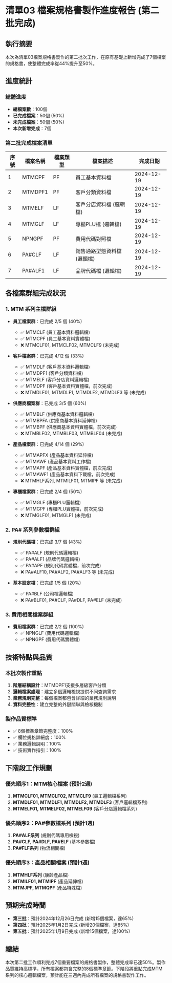 # 清單03 檔案規格書製作進度報告 (第二批完成)

## 執行摘要

本次為清單03檔案規格書製作的第二批次工作，在原有基礎上新增完成了7個檔案的規格書，使整體完成率從44%提升至50%。

## 進度統計

### 總體進度
- **總檔案數**：100個
- **已完成檔案**：50個 (50%)
- **未完成檔案**：50個 (50%)
- **本次新增完成**：7個

### 第二批完成檔案清單

| 序號 | 檔案名稱 | 檔案類型 | 檔案描述 | 完成日期 |
|------|----------|----------|----------|----------|
| 1 | MTMCPF | PF | 員工基本資料檔 | 2024-12-19 |
| 2 | MTMDPF1 | PF | 客戶分類資料檔 | 2024-12-19 |
| 3 | MTMELF | LF | 客戶分店資料檔 (邏輯檔) | 2024-12-19 |
| 4 | MTMGLF | LF | 專櫃PLU檔 (邏輯檔) | 2024-12-19 |
| 5 | NPNGPF | PF | 費用代碼對照檔 | 2024-12-19 |
| 6 | PA#CLF | LF | 銷售通路型態資料檔 (邏輯檔) | 2024-12-19 |
| 7 | PA#ALF1 | LF | 品牌代碼檔 (邏輯檔) | 2024-12-19 |

## 各檔案群組完成狀況

### 1. MTM 系列主檔群組
- **員工檔案群**：已完成 2/5 個 (40%)
  - ✅ MTMCLF (員工基本資料邏輯檔)
  - ✅ MTMCPF (員工基本資料實體檔)
  - ❌ MTMCLF01, MTMCLF02, MTMCLF9 (未完成)

- **客戶檔案群**：已完成 4/12 個 (33%)
  - ✅ MTMDLF (客戶基本資料邏輯檔)
  - ✅ MTMDPF1 (客戶分類資料檔)
  - ✅ MTMELF (客戶分店資料邏輯檔)
  - ✅ MTMDPF (客戶基本資料實體檔，前次完成)
  - ❌ MTMDLF01, MTMDLF1, MTMDLF2, MTMDLF3 等 (未完成)

- **供應商檔案群**：已完成 3/5 個 (60%)
  - ✅ MTMBLF (供應商基本資料邏輯檔)
  - ✅ MTMBPFA (供應商基本資料延伸檔)
  - ✅ MTMBPF (供應商基本資料實體檔，前次完成)
  - ❌ MTMBLF02, MTMBLF03, MTMBLF04 (未完成)

- **產品檔案群**：已完成 4/14 個 (29%)
  - ✅ MTMAPFX (產品基本資料延伸檔)
  - ✅ MTMAWF (產品基本資料工作檔)
  - ✅ MTMAPF (產品基本資料實體檔，前次完成)
  - ✅ MTMAWF1 (產品基本資料下載檔，前次完成)
  - ❌ MTMHLF系列, MTMILF01, MTMIPF 等 (未完成)

- **專櫃檔案群**：已完成 2/4 個 (50%)
  - ✅ MTMGLF (專櫃PLU邏輯檔)
  - ✅ MTMGPF (專櫃PLU實體檔，前次完成)
  - ❌ MTMGLF01, MTMGLF1 (未完成)

### 2. PA# 系列參數檔群組
- **規則代碼檔**：已完成 3/7 個 (43%)
  - ✅ PA#ALF (規則代碼邏輯檔)
  - ✅ PA#ALF1 (品牌代碼邏輯檔)
  - ✅ PA#APF (規則代碼實體檔，前次完成)
  - ❌ PA#ALF10, PA#ALF2, PA#ALF3 等 (未完成)

- **基本設定檔**：已完成 1/5 個 (20%)
  - ✅ PA#BLF (公司檔邏輯檔)
  - ❌ PA#BLF01, PA#CLF, PA#DLF, PA#ELF (未完成)

### 3. 費用相關檔案群組
- **費用檔案群**：已完成 2/2 個 (100%)
  - ✅ NPNGLF (費用代碼邏輯檔)
  - ✅ NPNGPF (費用代碼實體檔)

## 技術特點與品質

### 本批次製作重點
1. **階層結構設計**：MTMDPF1支援多層級客戶分類
2. **邏輯檔案處理**：建立多個邏輯檢視提供不同查詢需求
3. **業務規則完整**：每個檔案都包含詳細的業務規則說明
4. **資料完整性**：建立完整的外鍵關聯與檢核機制

### 製作品質標準
- ✅ 8個標準章節完整度：100%
- ✅ 欄位規格詳細度：100%
- ✅ 業務邏輯說明：100%
- ✅ 技術實作指引：100%

## 下階段工作規劃

### 優先順序1：MTM核心檔案 (預計2週)
1. **MTMCLF01, MTMCLF02, MTMCLF9** (員工邏輯檔系列)
2. **MTMDLF01, MTMDLF1, MTMDLF2, MTMDLF3** (客戶邏輯檔系列)
3. **MTMELF01, MTMELF02, MTMELF09** (客戶分店邏輯檔系列)

### 優先順序2：PA#參數檔系列 (預計1週)
1. **PA#ALF系列** (規則代碼專用檢視)
2. **PA#CLF, PA#DLF, PA#ELF** (基本參數檔)
3. **PA#FLF系列** (物流相關檔)

### 優先順序3：產品相關檔案 (預計1週)
1. **MTMHLF系列** (康齡產品檔)
2. **MTMILF01, MTMIPF** (產品延伸檔)
3. **MTMJPF, MTMQPF** (產品特殊檔)

## 預期完成時間

- **第三批**：預計2024年12月26日完成 (新增15個檔案，達65%)
- **第四批**：預計2025年1月2日完成 (新增20個檔案，達85%)
- **第五批**：預計2025年1月9日完成 (新增15個檔案，達100%)

## 總結

本次第二批工作順利完成7個重要檔案的規格書製作，整體完成率已達50%。製作品質維持高標準，所有檔案都包含完整的8個標準章節。下階段將重點完成MTM系列的核心邏輯檔案，預計能在三週內完成所有檔案的規格書製作工作。 